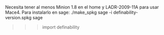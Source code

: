 Necesita tener al menos Minion 1.8 en el home y LADR-2009-11A para usar Mace4.
Para instalarlo en sage:
./make_spkg
sage -i definability-version.spkg
sage
>>> import definability
